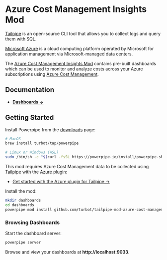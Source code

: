 # Azure Cost Management Insights Mod

[Tailpipe](https://tailpipe.io) is an open-source CLI tool that allows you to collect logs and query them with SQL.

[Microsoft Azure](https://azure.microsoft.com/) is a cloud computing platform operated by Microsoft for application management via Microsoft-managed data centers.

The [Azure Cost Management Insights Mod](https://hub.powerpipe.io/mods/turbot/tailpipe-mod-azure-cost-management-insights) contains pre-built dashboards which can be used to monitor and analyze costs across your Azure subscriptions using [Azure Cost Management](https://learn.microsoft.com/en-us/azure/cost-management-billing/costs/cost-mgt-best-practices).

## Documentation

- **[Dashboards →](https://hub.powerpipe.io/mods/turbot/tailpipe-mod-azure-cost-management-insights/dashboards)**

## Getting Started

Install Powerpipe from the [downloads](https://powerpipe.io/downloads) page:

```sh
# MacOS
brew install turbot/tap/powerpipe
```

```sh
# Linux or Windows (WSL)
sudo /bin/sh -c "$(curl -fsSL https://powerpipe.io/install/powerpipe.sh)"
```

This mod requires Azure Cost Management data to be collected using [Tailpipe](https://tailpipe.io) with the [Azure plugin](https://hub.tailpipe.io/plugins/turbot/azure):

- [Get started with the Azure plugin for Tailpipe →](https://hub.tailpipe.io/plugins/turbot/azure#getting-started)

Install the mod:

```sh
mkdir dashboards
cd dashboards
powerpipe mod install github.com/turbot/tailpipe-mod-azure-cost-management-insights
```

### Browsing Dashboards

Start the dashboard server:

```sh
powerpipe server
```

Browse and view your dashboards at **http://localhost:9033**. 